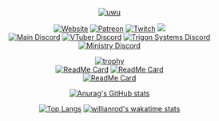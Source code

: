 <div align='center'>

<a target="_blank" rel="noopener noreferrer" href="https://discord.c99.nl/widget/theme-3/461440763042201620.png"><img alt="uwu" src="https://discord.c99.nl/widget/theme-3/461440763042201620.png" data-canonical-src="https://discord.c99.nl/widget/theme-3/461440763042201620.png" style="max-width: 100%;"></a>  
  
[![Website](https://img.shields.io/website?down_color=Black&down_message=Online&label=Trigon%20Systems%20&style=for-the-badge&up_color=Lime&up_message=Online&url=https%3A%2F%2Ftrigon.systems)](https://trigon.systems)
[![Patreon](https://img.shields.io/badge/Patreon-Donate-pink?style=for-the-badge)](https://www.patreon.com/PhoenixAceVFX)
[![Twitch](https://img.shields.io/twitch/status/PhoenixAceVFX?label=PhoenixAceVFX%20Live&style=for-the-badge)](https://www.twitch.tv/PhoenixAceVFX)
[![](https://discord-md-badge.vercel.app/api/shield/461440763042201620)](https://discord.gg/vvGSnNhsYV)  
[![Main Discord](https://img.shields.io/discord/832050220345982977?style=for-the-badge&logo=appveyor?color=%23ff0000&label=The%20Black%20Arms)](https://discord.gg/pcfjyQ6z6z)
[![VTuber Discord](https://img.shields.io/discord/797447807917096960?style=for-the-badge&logo=appveyor?color=%23ff0000&label=The%20Hazard)](https://discord.gg/4t5nNSW8yU)
[![Trigon Systems Discord](https://img.shields.io/discord/834180569558024242?style=for-the-badge&logo=appveyor?color=%23ff0000&label=Trigon%20Systems)](https://discord.gg/vvGSnNhsYV)
[![Ministry Discord](https://img.shields.io/discord/657533624052219905?style=for-the-badge&logo=appveyor?color=%23000000&label=Ministry)](https://discord.gg/ministry)  

[![trophy](https://github-profile-trophy.vercel.app/?username=PhoenixAceVFX&theme=onedark)](https://github.com/ryo-ma/github-profile-trophy)  
[![ReadMe Card](https://github-readme-stats.vercel.app/api/pin/?username=PhoenixAceVFX&repo=Roblox-Scripts&theme=dark)](https://github.com/PhoenixAceVFX/Roblox-Scripts)
[![ReadMe Card](https://github-readme-stats.vercel.app/api/pin/?username=PhoenixAceVFX&repo=Recursive-Git-Pull-Script&theme=dark)](https://github.com/PhoenixAceVFX/Recursive-Git-Pull-Script)  
[![ReadMe Card](https://github-readme-stats.vercel.app/api/pin/?username=PhoenixAceVFX&repo=Aroma-White&theme=dark)](https://github.com/PhoenixAceVFX/Aroma-White)
  

[![Anurag's GitHub stats](https://github-readme-stats.vercel.app/api?username=PhoenixAceVFX&count_private=true&orgs=The-Black-Arms&show_icons=true&theme=chartreuse-dark)](https://github.com/anuraghazra/github-readme-stats)

[![Top Langs](https://github-readme-stats.vercel.app/api/top-langs/?username=PhoenixAceVFX&count_private=true&orgs=The-Black-Arms&theme=chartreuse-dark&langs_count=8)](https://github.com/anuraghazra/github-readme-stats)
[![willianrod's wakatime stats](https://github-readme-stats.vercel.app/api/wakatime?username=phoenix&theme=chartreuse-dark&)](https://github.com/anuraghazra/github-readme-stats)

</div>

